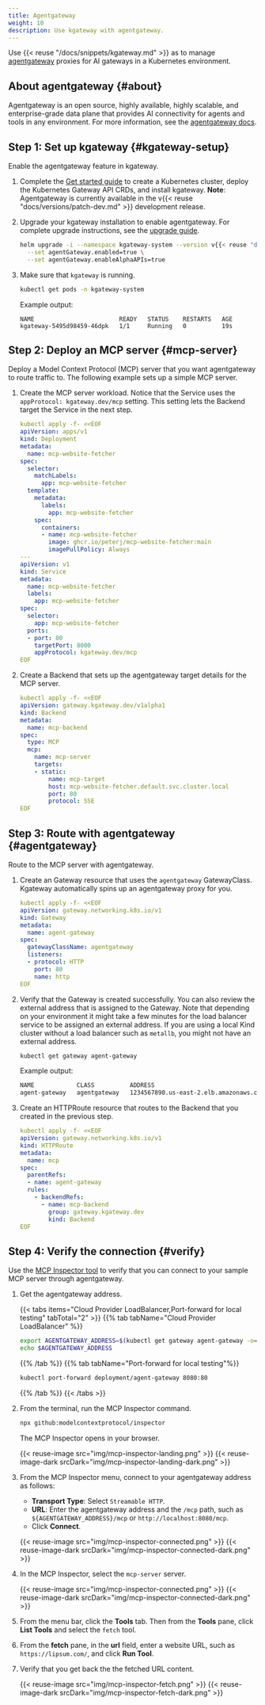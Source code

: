```yaml
---
title: Agentgateway
weight: 10
description: Use kgateway with agentgateway. 
---
```


Use {{< reuse "/docs/snippets/kgateway.md" >}} as to manage [agentgateway](https://agentgateway.dev/) proxies for AI gateways in a Kubernetes environment. 

## About agentgateway {#about}

Agentgateway is an open source, highly available, highly scalable, and enterprise-grade data plane that provides AI connectivity for agents and tools in any environment. For more information, see the [agentgateway docs](https://agentgateway.dev/docs/about/).

## Step 1: Set up kgateway {#kgateway-setup}

Enable the agentgateway feature in kgateway.

1. Complete the [Get started guide](../../quickstart/) to create a Kubernetes cluster, deploy the Kubernetes Gateway API CRDs, and install kgateway. **Note**: Agentgateway is currently available in the v{{< reuse "docs/versions/patch-dev.md" >}} development release.

2. Upgrade your kgateway installation to enable agentgateway. For complete upgrade instructions, see the [upgrade guide](../../reference/upgrade/).

   ```sh
   helm upgrade -i --namespace kgateway-system --version v{{< reuse "docs/versions/patch-dev.md" >}} kgateway oci://cr.kgateway.dev/kgateway-dev/charts/kgateway \
     --set agentGateway.enabled=true \
     --set agentGateway.enableAlphaAPIs=true
   ```

3. Make sure that `kgateway` is running.

   ```sh
   kubectl get pods -n kgateway-system
   ```

   Example output:

   ```console
   NAME                        READY   STATUS    RESTARTS   AGE
   kgateway-5495d98459-46dpk   1/1     Running   0          19s
   ```

## Step 2: Deploy an MCP server {#mcp-server}

Deploy a Model Context Protocol (MCP) server that you want agentgateway to route traffic to. The following example sets up a simple MCP server.

1. Create the MCP server workload. Notice that the Service uses the `appProtocol: kgateway.dev/mcp` setting. This setting lets the Backend target the Service in the next step.

   ```yaml
   kubectl apply -f- <<EOF
   apiVersion: apps/v1
   kind: Deployment
   metadata:
     name: mcp-website-fetcher
   spec:
     selector:
       matchLabels:
         app: mcp-website-fetcher
     template:
       metadata:
         labels:
           app: mcp-website-fetcher
       spec:
         containers:
         - name: mcp-website-fetcher
           image: ghcr.io/peterj/mcp-website-fetcher:main
           imagePullPolicy: Always
   ---
   apiVersion: v1
   kind: Service
   metadata:
     name: mcp-website-fetcher
     labels:
       app: mcp-website-fetcher
   spec:
     selector:
       app: mcp-website-fetcher
     ports:
     - port: 80
       targetPort: 8000
       appProtocol: kgateway.dev/mcp
   EOF
   ```

2. Create a Backend that sets up the agentgateway target details for the MCP server. 

   ```yaml
   kubectl apply -f- <<EOF
   apiVersion: gateway.kgateway.dev/v1alpha1
   kind: Backend
   metadata:
     name: mcp-backend
   spec:
     type: MCP
     mcp:
       name: mcp-server
       targets:
       - static:
           name: mcp-target
           host: mcp-website-fetcher.default.svc.cluster.local
           port: 80
           protocol: SSE   
   EOF
   ```

## Step 3: Route with agentgateway {#agentgateway}

Route to the MCP server with agentgateway.

1. Create an Gateway resource that uses the `agentgateway` GatewayClass. Kgateway automatically spins up an agentgateway proxy for you.

   ```yaml
   kubectl apply -f- <<EOF
   apiVersion: gateway.networking.k8s.io/v1
   kind: Gateway
   metadata:
     name: agent-gateway
   spec:
     gatewayClassName: agentgateway
     listeners:
     - protocol: HTTP
       port: 80
       name: http
   EOF
   ```

2. Verify that the Gateway is created successfully. You can also review the external address that is assigned to the Gateway. Note that depending on your environment it might take a few minutes for the load balancer service to be assigned an external address. If you are using a local Kind cluster without a load balancer such as `metallb`, you might not have an external address.

   ```sh
   kubectl get gateway agent-gateway
   ```

   Example output: 
   
   ```txt
   NAME            CLASS          ADDRESS                                  PROGRAMMED   AGE
   agent-gateway   agentgateway   1234567890.us-east-2.elb.amazonaws.com   True         93s
   ```

3. Create an HTTPRoute resource that routes to the Backend that you created in the previous step.

   ```yaml
   kubectl apply -f- <<EOF
   apiVersion: gateway.networking.k8s.io/v1
   kind: HTTPRoute
   metadata:
     name: mcp
   spec:
     parentRefs:
     - name: agent-gateway
     rules:
       - backendRefs:
         - name: mcp-backend
           group: gateway.kgateway.dev
           kind: Backend   
   EOF
   ```

## Step 4: Verify the connection {#verify}

Use the [MCP Inspector tool](https://modelcontextprotocol.io/legacy/tools/inspector) to verify that you can connect to your sample MCP server through agentgateway.

1. Get the agentgateway address.
   
   {{< tabs items="Cloud Provider LoadBalancer,Port-forward for local testing" tabTotal="2" >}}
   {{% tab tabName="Cloud Provider LoadBalancer" %}}
   ```sh
   export AGENTGATEWAY_ADDRESS=$(kubectl get gateway agent-gateway -o=jsonpath="{.status.addresses[0].value}")
   echo $AGENTGATEWAY_ADDRESS
   ```
   {{% /tab %}}
   {{% tab tabName="Port-forward for local testing"%}}
   ```sh
   kubectl port-forward deployment/agent-gateway 8080:80
   ```
   {{% /tab %}}
   {{< /tabs >}}

2. From the terminal, run the MCP Inspector command.
   
   ```sh
   npx github:modelcontextprotocol/inspector
   ```

   The MCP Inspector opens in your browser.

   {{< reuse-image src="img/mcp-inspector-landing.png" >}}
   {{< reuse-image-dark srcDark="img/mcp-inspector-landing-dark.png" >}}
   
3. From the MCP Inspector menu, connect to your agentgateway address as follows:
   * **Transport Type**: Select `Streamable HTTP`.
   * **URL**: Enter the agentgateway address and the `/mcp` path, such as `${AGENTGATEWAY_ADDRESS}/mcp` or `http://localhost:8080/mcp`.
   * Click **Connect**.

   {{< reuse-image src="img/mcp-inspector-connected.png" >}}
   {{< reuse-image-dark srcDark="img/mcp-inspector-connected-dark.png" >}}

4. In the MCP Inspector, select the `mcp-server` server.

   {{< reuse-image src="img/mcp-inspector-connected.png" >}}
   {{< reuse-image-dark srcDark="img/mcp-inspector-connected-dark.png" >}}

5. From the menu bar, click the **Tools** tab. Then from the **Tools** pane, click **List Tools** and select the `fetch` tool. 
6. From the **fetch** pane, in the **url** field, enter a website URL, such as `https://lipsum.com/`, and click **Run Tool**.
7. Verify that you get back the the fetched URL content.

   {{< reuse-image src="img/mcp-inspector-fetch.png" >}}
   {{< reuse-image-dark srcDark="img/mcp-inspector-fetch-dark.png" >}}
